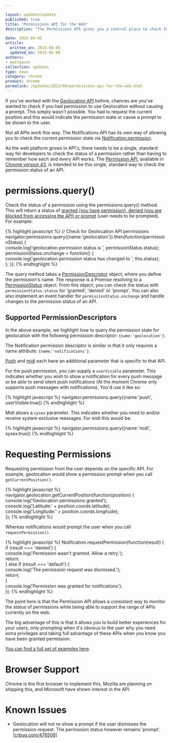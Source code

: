 ```yaml
---

layout: updates/update
published: true
title: "Permissions API for the Web"
description: "The Permissions API gives you a central place to check the permission status of an API."

date: 2015-04-05
article:
  written_on: 2015-04-05
  updated_on: 2015-05-08
authors:
- mattgaunt
collection: updates
type: news
category: chrome
product: chrome
permalink: /updates/2015/04/permissions-api-for-the-web.html
---
```


If you've worked with the [Geolocation 
API](https://developer.mozilla.org/en-US/docs/Web/API/Geolocation/Using_geolocation) 
before, chances are you've wanted to check if you had permission to use 
Geolocation without causing a prompt. This simply wasn't possible. You had to request the current position and this would indicate the permission state or cause a prompt to be shown to the user.  
  
Not all APIs work this way. The Notifications API has its own way of allowing 
you to check the current permission state via 
[Notification.permission](https://notifications.spec.whatwg.org/#permission).

As the web platform grows in API's, there needs to be a single, standard way for 
developers to check the status of a permission rather than having to remember 
how each and every API works. The [Permission 
API](https://w3c.github.io/permissions/), available in [Chrome version 43](https://www.chromestatus.com/feature/6376494003650560), is 
intended to be this single, standard way to check the permission status of an API.

# permissions.query()

Check the status of a permission using the permissions.query() method. This will 
return a status of [granted (you have permission), denied (you are blocked from 
accessing the API) or 
prompt](https://w3c.github.io/permissions/#h-status-of-a-permission) (user needs 
to be prompted). For example:
    
{% highlight javascript %}
// Check for Geolocation API permissions  
navigator.permissions.query({name:'geolocation'}).then(function(permissionStatus) 
{  
  console.log('geolocation permission status is ', permissionStatus.status);  
  permissionStatus.onchange = function() {  
    console.log('geolocation permission status has changed to ', this.status);  
  };
});
{% endhighlight %}

The query method takes a 
[PermissionDescriptor](https://w3c.github.io/permissions/#h-permission-descriptor) 
object, where you define the permission's name. The response is a Promise 
resolving to a 
[PermissionStatus](https://w3c.github.io/permissions/#idl-def-PermissionStatus) 
object. From this object, you can check the status with `permissionStatus.status` 
for 'granted', 'denied' or 'prompt'. You can also also implement an event 
handler for `permissionStatus.onchange` and handle changes to the permission 
status of an API.

## Supported PermissionDescriptors

In the above example, we highlight how to query the permission state for 
geolocation with the following permission descriptor: `{name:'geolocation'}`.  
  
The Notification permission descriptor is similar in that it only requires a 
name attribute: `{name:'notifications'}`.

[Push](https://w3c.github.io/permissions/#h-push) and 
[midi](https://w3c.github.io/permissions/#h-midi) each have an additional 
parameter that is specific to that API.

For the push permission, you can supply a `userVisible` parameter. This indicates 
whether you wish to show a notification for every push message or be able to 
send silent push notifications (At the moment Chrome only supports push messages 
with notifications). You'd use it like so:
    
{% highlight javascript %}
navigator.permissions.query({name:'push', userVisible:true})
{% endhighlight %}

Midi allows a `sysex` parameter. This indicates whether you need to and/or receive 
system exclusive messages. For midi this would be:
    
{% highlight javascript %}
navigator.permissions.query({name:'midi', sysex:true})
{% endhighlight %}

# Requesting Permissions

Requesting permission from the user depends on the specific API. For example, 
geolocation would show a permission prompt when you call `getCurrentPosition()`.
    
{% highlight javascript %}
navigator.geolocation.getCurrentPosition(function(position) {  
  console.log('Geolocation permissions granted');  
  console.log('Latitude:' + position.coords.latitude);  
  console.log('Longitude:' + position.coords.longitude);  
});
{% endhighlight %}

Whereas notifications would prompt the user when you call `requestPermission()`.
    
{% highlight javascript %}
Notification.requestPermission(function(result) {  
  if (result === 'denied') {  
    console.log('Permission wasn\'t granted. Allow a retry.');  
    return;  
  } else if (result === 'default') {  
    console.log('The permission request was dismissed.');  
    return;  
  }  
  console.log('Permission was granted for notifications');  
});
{% endhighlight %}

The point here is that the Permission API allows a consistent way to monitor the 
status of permissions while being able to support the range of APIs currently on 
the web.

The big advantage of this is that it allows you to build better experiences for 
your users, only prompting when it's obvious to the user why you need extra 
privileges and taking full advantage of these APIs when you know you have been 
granted permission.

[You can find a full set of examples 
here](https://googlechrome.github.io/samples/permissions/).

# Browser Support

Chrome is the first browser to implement this, Mozilla are planning on shipping 
this, and Microsoft have shown interest in the API.

# Known Issues

* Geolocation will not re-show a prompt if the user dismisses the permission 
  request. The permission status however remains 'prompt'. 
  [[crbug.com/476509](http://crbug.com/476509)]
